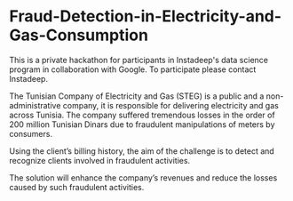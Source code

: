 # Fraud-Detection-in-Electricity-and-Gas-Consumption
This is a private hackathon for participants in Instadeep's data science program in collaboration with Google. To participate please contact Instadeep.

The Tunisian Company of Electricity and Gas (STEG) is a public and a non-administrative company, it is responsible for delivering electricity and gas across Tunisia. The company suffered tremendous losses in the order of 200 million Tunisian Dinars due to fraudulent manipulations of meters by consumers.

Using the client’s billing history, the aim of the challenge is to detect and recognize clients involved in fraudulent activities.

The solution will enhance the company’s revenues and reduce the losses caused by such fraudulent activities.
